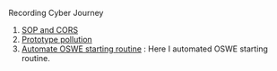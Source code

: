 Recording Cyber Journey


1. [SOP and CORS](notes/Week%201%20SOP_CORS/Images/SOP%20and%20CORS.md)
2. [Prototype pollution](notes/Week%202%20Prototype/Prototype%20pollution.md)
3. [Automate OSWE starting routine](notes/Week%203%20Automation/Automate%20OSWE%20starting%20routine.md)  : Here I automated OSWE starting routine.